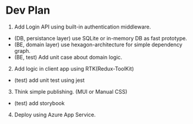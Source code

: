 # Dev Plan

1. Add Login API using built-in authentication middleware.  

- (DB, persistance layer) use SQLite or in-memory DB as fast prototype.
- (BE, domain layer) use hexagon-architecture for simple dependency graph. 
- (BE, test) Add unit case about domain logic. 

2. Add logic in client app using RTK(Redux-ToolKit)
- (test) add unit test using jest 

3. Think simple publishing. (MUI or Manual CSS)
- (test) add storybook

4. Deploy using Azure App Service.